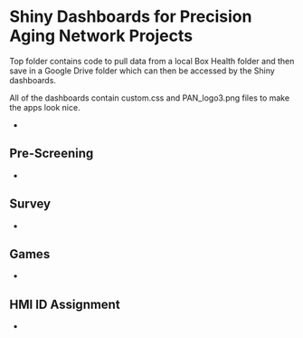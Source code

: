 # Shiny Dashboards for Precision Aging Network Projects

Top folder contains code to pull data from a local Box Health folder and then save in a Google Drive folder which can then be accessed by the Shiny dashboards.

All of the dashboards contain custom.css and PAN_logo3.png files to make the apps look nice.

- 

## Pre-Screening

- 

## Survey

- 

## Games

- 

## HMl ID Assignment

- 
